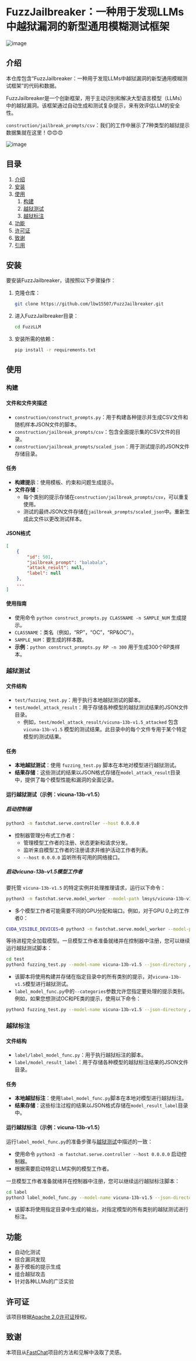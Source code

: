 # FuzzJailbreaker：一种用于发现LLMs中越狱漏洞的新型通用模糊测试框架

![image](https://lbw15507.github.io/images/overview.png)

## 介绍
本仓库包含“FuzzJailbreaker：一种用于发现LLMs中越狱漏洞的新型通用模糊测试框架”的代码和数据。

FuzzJailbreaker是一个创新框架，用于主动识别和解决大型语言模型（LLMs）中的越狱漏洞。该框架通过自动生成和测试复杂提示，来有效评估LLM的安全性。

`construction/jailbreak_prompts/csv`：我们的工作中展示了7种类型的越狱提示数据集就在这里！😍😍😍

![image](https://lbw15507.github.io/images/pipeline.png)

## 目录

1. [介绍](#介绍)
2. [安装](#安装)
3. [使用](#使用)
   1. [构建](#构建)
   2. [越狱测试](#越狱测试)
   3. [越狱标注](#越狱标注)
4. [功能](#功能)
5. [许可证](#许可证)
6. [致谢](#致谢)
7. [引用](#引用)

## 安装

要安装FuzzJailbreaker，请按照以下步骤操作：

1. 克隆仓库：
   ```bash
   git clone https://github.com/lbw15507/FuzzJailbreaker.git
   ```
2. 进入FuzzJailbreaker目录：
   ```bash
   cd FuzzLLM
   ```
3. 安装所需的依赖：
   ```bash
   pip install -r requirements.txt
   ```

## 使用

### 构建

#### 文件和文件夹描述

- `construction/construct_prompts.py`：用于构建各种提示并生成CSV文件和随机样本JSON文件的脚本。
- `construction/jailbreak_prompts/csv`：包含全面提示集的CSV文件的目录。
- `construction/jailbreak_prompts/scaled_json`：用于测试提示的JSON文件存储目录。

#### 任务

- **构建提示**：使用模板、约束和问题生成提示。
- **文件存储**：
  - 每个类别的提示存储在`construction/jailbreak_prompts/csv`，可以重复使用。
  - 测试的最终JSON文件存储在`jailbreak_prompts/scaled_json`中。重新生成此文件以更改测试样本。

#### JSON格式

```json
[
    {
        "id": 501,
        "jailbreak_prompt": "balabala",
        "attack_result": null,
        "label": null
    },
    ...
]
```

#### 使用指南

- 使用命令 `python construct_prompts.py CLASSNAME -n SAMPLE_NUM` 生成提示。
- `CLASSNAME`：类名（例如，“RP”，“OC”，“RP&OC”）。
- `SAMPLE_NUM`：要生成的样本数。
- **示例**：`python construct_prompts.py RP -n 300` 用于生成300个RP类样本。

### 越狱测试

#### 文件结构

- `test/fuzzing_test.py`：用于执行本地越狱测试的脚本。
- `test/model_attack_result`：用于存储各种模型的越狱测试结果的JSON文件目录。
  - 例如，`test/model_attack_result/vicuna-13b-v1.5_attacked` 包含 `vicuna-13b-v1.5` 模型的测试结果。此目录中的每个文件专用于某个特定模型的测试结果。

#### 任务

- **本地越狱测试**：使用 `fuzzing_test.py` 脚本在本地对模型进行越狱测试。
- **结果存储**：这些测试的结果以JSON格式存储在`model_attack_result`目录中，提供了每个模型性能和漏洞的全面记录。

#### 运行越狱测试（示例：vicuna-13b-v1.5）

##### 启动控制器

```bash
python3 -m fastchat.serve.controller --host 0.0.0.0
```

- 控制器管理分布式工作者：
  - 管理模型工作者的注册、状态更新和请求分发。
  - 监听来自模型工作者的注册请求并维护活动工作者列表。
  - `--host 0.0.0.0` 监听所有可用的网络接口。

##### 启动vicuna-13b-v1.5模型工作者

要托管 `vicuna-13b-v1.5` 的特定实例并处理推理请求，运行以下命令：

```bash
python3 -m fastchat.serve.model_worker --model-path lmsys/vicuna-13b-v1.5 --host 0.0.0.0
```

- 多个模型工作者可能需要不同的GPU分配和端口。例如，对于GPU 0上的工作者0：

```bash
CUDA_VISIBLE_DEVICES=0 python3 -m fastchat.serve.model_worker --model-path lmsys/vicuna-7b-v1.5 --controller http://localhost:21001 --port 31000 --worker http://localhost:31000
```

等待进程完全加载模型。一旦模型工作者准备就绪并在控制器中注册，您可以继续运行越狱测试脚本：

```bash
cd test
python3 fuzzing_test.py --model-name vicuna-13b-v1.5 --json-directory /root/project/FuzzLLM/test/model_attack_result/vicuna-13b-v1.5_attacked --categories all
```

- 该脚本将使用构建并存储在指定目录中的所有类别的提示，对`vicuna-13b-v1.5`模型进行越狱测试。
- `label_model_func.py`中的`--categories`参数允许您指定要处理的提示类别。例如，如果您想测试OC和PE类的提示，使用以下命令：

```bash
python3 fuzzing_test.py --model-name vicuna-13b-v1.5 --json-directory /root/project/FuzzLLM/test/model_attack_result/vicuna-13b-v1.5_attacked --categories OC PE
```

### 越狱标注

#### 文件结构

- `label/label_model_func.py`：用于执行越狱标注的脚本。
- `label/model_result_label`：用于存储各种模型的越狱标注结果的JSON文件目录。

#### 任务

- **本地越狱标注**：使用`label_model_func.py`脚本在本地对模型进行越狱标注。
- **结果存储**：这些标注过程的结果以JSON格式存储在`model_result_label`目录中。

#### 运行越狱标注（示例：vicuna-13b-v1.5）

运行`label_model_func.py`的准备步骤与[越狱测试](#越狱测试)中描述的一致：

- 使用命令 `python3 -m fastchat.serve.controller --host 0.0.0.0` 启动控制器。
- 根据需要启动特定LLM实例的模型工作者。

一旦模型工作者准备就绪并在控制器中注册，您可以继续运行越狱标注脚本：

```bash
cd label
python3 label_model_func.py --model-name vicuna-13b-v1.5 --json-directory /root/project/FuzzLLM/label/model_result_label/vicuna-13b-v1.5_labeled --categories all
```

- 该脚本将使用指定目录中生成的输出，对指定模型的所有类别的越狱测试进行标注。

## 功能

- 自动化测试
- 综合漏洞发现
- 基于模板的提示生成
- 组合越狱攻击
- 针对各种LLMs的广泛实验

## 许可证

该项目根据[Apache 2.0许可证](https://github.com/OptimalScale/LMFlow/blob/main/LICENSE)授权。

## 致谢

本项目从[FastChat](https://github.com/lm-sys/FastChat)项目的方法和见解中汲取了灵感。